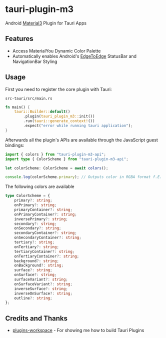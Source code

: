 # tauri-plugin-m3 

Android [Material3](https://developer.android.com/develop/ui/compose/designsystems/material3)  Plugin for Tauri Apps

## Features

- Access MaterialYou Dynamic Color Palette
- Automatically enables Android's [EdgeToEdge](https://developer.android.com/develop/ui/views/layout/edge-to-edge) StatusBar and NavigationBar Styling

## Usage

First you need to register the core plugin with Tauri:

`src-tauri/src/main.rs`

```rust
fn main() {
    tauri::Builder::default()
        .plugin(tauri_plugin_m3::init())
        .run(tauri::generate_context!())
        .expect("error while running tauri application");
}
```

Afterwards all the plugin's APIs are available through the JavaScript guest bindings:

```typescript
import { colors } from "tauri-plugin-m3-api";
import type { ColorScheme } from "tauri-plugin-m3-api";

let colorScheme: ColorScheme = await colors();

console.log(colorScheme.primary); // Outputs color in RGBA format f.E. "#F4F678FF"
```

The following colors are available

```typescript
type ColorScheme = {
    primary?: string;
    onPrimary?: string;
    primaryContainer?: string;
    onPrimaryContainer?: string;
    inversePrimary?: string;
    secondary?: string;
    onSecondary?: string;
    secondaryContainer?: string;
    onSecondaryContainer?: string;
    tertiary?: string;
    onTertiary?: string;
    tertiaryContainer?: string;
    onTertiaryContainer?: string;
    background?: string;
    onBackground?: string;
    surface?: string;
    onSurface?: string;
    surfaceVariant?: string;
    onSurfaceVariant?: string;
    inverseSurface?: string;
    inverseOnSurface?: string;
    outline?: string;
};
```

## Credits and Thanks

- [plugins-workspace](https://github.com/tauri-apps/plugins-workspace) - For showing me how to build Tauri Plugins
